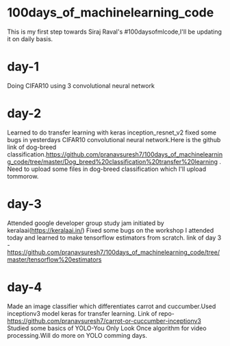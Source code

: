 # 100days_of_machinelearning_code
This is my first step towards Siraj Raval's #100daysofmlcode,I'll be updating it on daily basis. 
# day-1 
Doing CIFAR10 using 3 convolutional neural network
# day-2
Learned to do transfer learning with keras inception_resnet_v2 fixed some bugs in yesterdays CIFAR10 convolutional neural network.Here is the github link of dog-breed classification.https://github.com/pranavsuresh7/100days_of_machinelearning_code/tree/master/Dog_breed%20classification%20transfer%20learning . Need to upload some files in dog-breed classification which I'll upload tommorow.
# day-3 
Attended google developer group study jam initiated by keralaai(https://keralaai.in/)
Fixed some bugs on the workshop I attended today and learned to make tensorflow estimators from scratch.
link of day 3 - https://github.com/pranavsuresh7/100days_of_machinelearning_code/tree/master/tensorflow%20estimators
# day-4
Made an image classifier which differentiates carrot and cuccumber.Used inceptionv3 model keras for transfer learning.
Link of repo-https://github.com/pranavsuresh7/carrot-or-cuccumber-inceptionv3
Studied some basics of YOLO-You Only Look Once algorithm for video processing.Will do more on YOLO comming days.
